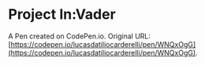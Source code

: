 # Project In:Vader

A Pen created on CodePen.io. Original URL: [https://codepen.io/lucasdatiliocarderelli/pen/WNQxOgG](https://codepen.io/lucasdatiliocarderelli/pen/WNQxOgG).



